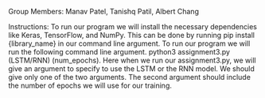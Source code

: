 Group Members: Manav Patel, Tanishq Patil, Albert Chang

Instructions:
To run our program we will install the necessary dependencies like Keras, TensorFlow, and NumPy. This can be done by running pip install {library_name} in our command line argument. To run our program we will run the following command line argument. python3 assignment3.py (LSTM/RNN) (num_epochs). Here when we run our assignment3.py, we will give an argument to specify to use the LSTM or the RNN model. We should give only one of the two arguments. The second argument should include the number of epochs we will use for our training.
